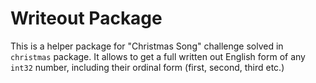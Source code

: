 # Writeout Package

This is a helper package for "Christmas Song" challenge solved in `christmas` package. It allows to get a full written out English form of any `int32` number, including their ordinal form (first, second, third etc.)
